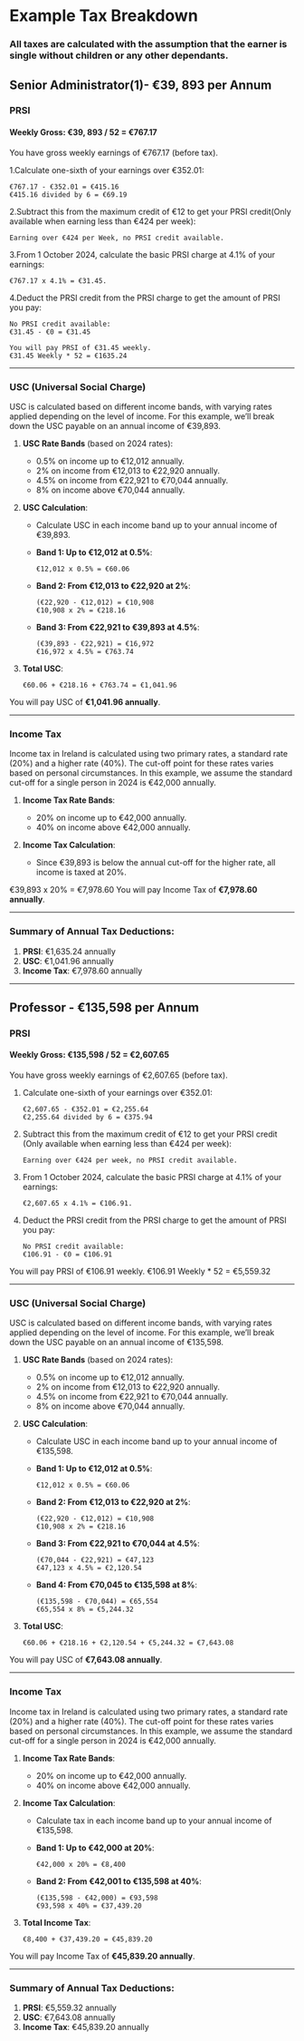 # Example Tax Breakdown
### All taxes are calculated with the assumption that the earner is single without children or any other dependants. 
## Senior Administrator(1)- €39, 893 per Annum
### PRSI
#### Weekly Gross: €39, 893 / 52 = €767.17

You have gross weekly earnings of €767.17 (before tax).

1.Calculate one-sixth of your earnings over €352.01:

```
€767.17 - €352.01 = €415.16
€415.16 divided by 6 = €69.19
````

2.Subtract this from the maximum credit of €12 to get your PRSI credit(Only available when earning less than €424 per week):

```
Earning over €424 per Week, no PRSI credit available. 
```

3.From 1 October 2024, calculate the basic PRSI charge at 4.1% of your earnings:

```
€767.17 x 4.1% = €31.45.
```

4.Deduct the PRSI credit from the PRSI charge to get the amount of PRSI you pay:

```
No PRSI credit available:
€31.45 - €0 = €31.45

You will pay PRSI of €31.45 weekly.
€31.45 Weekly * 52 = €1635.24
```

---

### USC (Universal Social Charge)

USC is calculated based on different income bands, with varying rates applied depending on the level of income. For this example, we’ll break down the USC payable on an annual income of €39,893.

1. **USC Rate Bands** (based on 2024 rates):
   - 0.5% on income up to €12,012 annually.
   - 2% on income from €12,013 to €22,920 annually.
   - 4.5% on income from €22,921 to €70,044 annually.
   - 8% on income above €70,044 annually.

2. **USC Calculation**:
   - Calculate USC in each income band up to your annual income of €39,893.

   - **Band 1: Up to €12,012 at 0.5%**:
     ```
     €12,012 x 0.5% = €60.06
     ```

   - **Band 2: From €12,013 to €22,920 at 2%**:
     ```
     (€22,920 - €12,012) = €10,908
     €10,908 x 2% = €218.16
     ```

   - **Band 3: From €22,921 to €39,893 at 4.5%**:
     ```
     (€39,893 - €22,921) = €16,972
     €16,972 x 4.5% = €763.74
     ```

3. **Total USC**:
    ```
    €60.06 + €218.16 + €763.74 = €1,041.96
    ```

You will pay USC of **€1,041.96 annually**.

---

### Income Tax

Income tax in Ireland is calculated using two primary rates, a standard rate (20%) and a higher rate (40%). The cut-off point for these rates varies based on personal circumstances. In this example, we assume the standard cut-off for a single person in 2024 is €42,000 annually.

1. **Income Tax Rate Bands**:
   - 20% on income up to €42,000 annually.
   - 40% on income above €42,000 annually.

2. **Income Tax Calculation**:
   - Since €39,893 is below the annual cut-off for the higher rate, all income is taxed at 20%.

€39,893 x 20% = €7,978.60
You will pay Income Tax of **€7,978.60 annually**.

---

### Summary of Annual Tax Deductions:

1. **PRSI**: €1,635.24 annually
2. **USC**: €1,041.96 annually
3. **Income Tax**: €7,978.60 annually

---

## Professor - €135,598 per Annum

### PRSI
#### Weekly Gross: €135,598 / 52 = €2,607.65

You have gross weekly earnings of €2,607.65 (before tax).

1. Calculate one-sixth of your earnings over €352.01:

    ```
    €2,607.65 - €352.01 = €2,255.64
    €2,255.64 divided by 6 = €375.94
    ```

2. Subtract this from the maximum credit of €12 to get your PRSI credit (Only available when earning less than €424 per week):

    ```
    Earning over €424 per week, no PRSI credit available.
    ```

3. From 1 October 2024, calculate the basic PRSI charge at 4.1% of your earnings:

    ```
    €2,607.65 x 4.1% = €106.91.
    ```

4. Deduct the PRSI credit from the PRSI charge to get the amount of PRSI you pay:

    ```
    No PRSI credit available:
    €106.91 - €0 = €106.91
    ```

You will pay PRSI of €106.91 weekly.
€106.91 Weekly * 52 = €5,559.32

---

### USC (Universal Social Charge)

USC is calculated based on different income bands, with varying rates applied depending on the level of income. For this example, we’ll break down the USC payable on an annual income of €135,598.

1. **USC Rate Bands** (based on 2024 rates):
   - 0.5% on income up to €12,012 annually.
   - 2% on income from €12,013 to €22,920 annually.
   - 4.5% on income from €22,921 to €70,044 annually.
   - 8% on income above €70,044 annually.

2. **USC Calculation**:
   - Calculate USC in each income band up to your annual income of €135,598.

   - **Band 1: Up to €12,012 at 0.5%**:
     ```
     €12,012 x 0.5% = €60.06
     ```

   - **Band 2: From €12,013 to €22,920 at 2%**:
     ```
     (€22,920 - €12,012) = €10,908
     €10,908 x 2% = €218.16
     ```

   - **Band 3: From €22,921 to €70,044 at 4.5%**:
     ```
     (€70,044 - €22,921) = €47,123
     €47,123 x 4.5% = €2,120.54
     ```

   - **Band 4: From €70,045 to €135,598 at 8%**:
     ```
     (€135,598 - €70,044) = €65,554
     €65,554 x 8% = €5,244.32
     ```

3. **Total USC**:
    ```
    €60.06 + €218.16 + €2,120.54 + €5,244.32 = €7,643.08
    ```

You will pay USC of **€7,643.08 annually**.

---

### Income Tax

Income tax in Ireland is calculated using two primary rates, a standard rate (20%) and a higher rate (40%). The cut-off point for these rates varies based on personal circumstances. In this example, we assume the standard cut-off for a single person in 2024 is €42,000 annually.

1. **Income Tax Rate Bands**:
   - 20% on income up to €42,000 annually.
   - 40% on income above €42,000 annually.

2. **Income Tax Calculation**:
   - Calculate tax in each income band up to your annual income of €135,598.

   - **Band 1: Up to €42,000 at 20%**:
     ```
     €42,000 x 20% = €8,400
     ```

   - **Band 2: From €42,001 to €135,598 at 40%**:
     ```
     (€135,598 - €42,000) = €93,598
     €93,598 x 40% = €37,439.20
     ```

3. **Total Income Tax**:
    ```
    €8,400 + €37,439.20 = €45,839.20
    ```

You will pay Income Tax of **€45,839.20 annually**.

---

### Summary of Annual Tax Deductions:

1. **PRSI**: €5,559.32 annually
2. **USC**: €7,643.08 annually
3. **Income Tax**: €45,839.20 annually